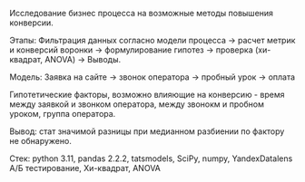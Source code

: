 
Исследование бизнес процесса на возможные методы повышения конверсии.

Этапы:
Фильтрация данных согласно модели процесса &rarr; расчет метрик и конверсий воронки &rarr; формулирование гипотез &rarr; проверка (хи-квадрат, ANOVA) &rarr; Выводы.

Модель:
Заявка на сайте &rarr; звонок оператора &rarr; пробный урок &rarr; оплата

Гипотетические факторы, возможно влияющие на конверсию  - время между заявкой и звонком оператора, между звонокм и пробном уроком, группа оператора.

Вывод: стат значимой разницы при медианном разбиении по фактору не обнаружено.

Стек:
python 3.11, pandas 2.2.2, tatsmodels, SciPy, numpy, YandexDatalens
А/Б тестирование, Хи-квадрат, ANOVA
